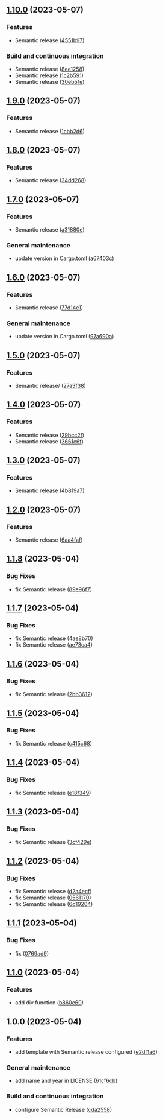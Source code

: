 ## [1.10.0](https://github.com/FilippoVissani/cargo-semantic-release-template/compare/1.9.0...1.10.0) (2023-05-07)


### Features

* Semantic release ([4551b97](https://github.com/FilippoVissani/cargo-semantic-release-template/commit/4551b97bac0ce5dbf09c624c705fcdd557756708))


### Build and continuous integration

* Semantic release ([8ee1258](https://github.com/FilippoVissani/cargo-semantic-release-template/commit/8ee1258b3e8fd74b22fc0eb3b0fb212ce6d840f0))
* Semantic release ([1c2b591](https://github.com/FilippoVissani/cargo-semantic-release-template/commit/1c2b591f3141dc28ad90ef61bde7e54fd9c59c4e))
* Semantic release ([30eb51e](https://github.com/FilippoVissani/cargo-semantic-release-template/commit/30eb51e888020a3b7309b1045ce2dabf73d9d045))

## [1.9.0](https://github.com/FilippoVissani/cargo-semantic-release-template/compare/1.8.0...1.9.0) (2023-05-07)


### Features

* Semantic release ([1cbb2d6](https://github.com/FilippoVissani/cargo-semantic-release-template/commit/1cbb2d6eb89f54ea81c1f260c2cab3987b0612fa))

## [1.8.0](https://github.com/FilippoVissani/cargo-semantic-release-template/compare/1.7.0...1.8.0) (2023-05-07)


### Features

* Semantic release ([34dd268](https://github.com/FilippoVissani/cargo-semantic-release-template/commit/34dd2686b35ee1dab2396e6ea10ecc3d17b2db25))

## [1.7.0](https://github.com/FilippoVissani/cargo-semantic-release-template/compare/1.6.0...1.7.0) (2023-05-07)


### Features

* Semantic release ([a31880e](https://github.com/FilippoVissani/cargo-semantic-release-template/commit/a31880ed24d39a1c331ca0ea9fbf20e42c787b77))


### General maintenance

* update version in Cargo.toml ([a67403c](https://github.com/FilippoVissani/cargo-semantic-release-template/commit/a67403c48912ad70f8acd43ad8127b230a2e78a2))

## [1.6.0](https://github.com/FilippoVissani/cargo-semantic-release-template/compare/1.5.0...1.6.0) (2023-05-07)


### Features

* Semantic release ([77d14e1](https://github.com/FilippoVissani/cargo-semantic-release-template/commit/77d14e1e73352be823390475421d136b60f406e7))


### General maintenance

* update version in Cargo.toml ([97a690a](https://github.com/FilippoVissani/cargo-semantic-release-template/commit/97a690a56a4d5877a1f4eaaa85d44936b122894a))

## [1.5.0](https://github.com/FilippoVissani/cargo-semantic-release-template/compare/1.4.0...1.5.0) (2023-05-07)


### Features

* Semantic release/ ([27a3f38](https://github.com/FilippoVissani/cargo-semantic-release-template/commit/27a3f3835dc0e93398c6787c26c16b5ae5b66bb9))

## [1.4.0](https://github.com/FilippoVissani/cargo-semantic-release-template/compare/1.3.0...1.4.0) (2023-05-07)


### Features

* Semantic release ([29bcc2f](https://github.com/FilippoVissani/cargo-semantic-release-template/commit/29bcc2f64be1d45ca098dd27313d7ef690a7a6e5))
* Semantic release ([3661c6f](https://github.com/FilippoVissani/cargo-semantic-release-template/commit/3661c6fb7c4fa1a952948dc2ca4b907cae0f5137))

## [1.3.0](https://github.com/FilippoVissani/cargo-semantic-release-template/compare/1.2.0...1.3.0) (2023-05-07)


### Features

* Semantic release ([4b819a7](https://github.com/FilippoVissani/cargo-semantic-release-template/commit/4b819a7d41a36ff141043a4397a6983dc9258216))

## [1.2.0](https://github.com/FilippoVissani/cargo-semantic-release-template/compare/1.1.8...1.2.0) (2023-05-07)


### Features

* Semantic release ([6aa4faf](https://github.com/FilippoVissani/cargo-semantic-release-template/commit/6aa4faf1e51350e13e87799cb20ee45a42ff143d))

## [1.1.8](https://github.com/FilippoVissani/cargo-semantic-release-template/compare/1.1.7...1.1.8) (2023-05-04)


### Bug Fixes

* fix Semantic release ([89e96f7](https://github.com/FilippoVissani/cargo-semantic-release-template/commit/89e96f786d5e31fb9707baa111c8fb349ef52241))

## [1.1.7](https://github.com/FilippoVissani/cargo-semantic-release-template/compare/1.1.6...1.1.7) (2023-05-04)


### Bug Fixes

* fix Semantic release ([4ae8b70](https://github.com/FilippoVissani/cargo-semantic-release-template/commit/4ae8b705dbc4e7f78fc84b291ae48225e891a9af))
* fix Semantic release ([ae73ca4](https://github.com/FilippoVissani/cargo-semantic-release-template/commit/ae73ca4ff0fd25a427dab6592545196c1a8daf86))

## [1.1.6](https://github.com/FilippoVissani/cargo-semantic-release-template/compare/1.1.5...1.1.6) (2023-05-04)


### Bug Fixes

* fix Semantic release ([2bb3612](https://github.com/FilippoVissani/cargo-semantic-release-template/commit/2bb36128de7abcb1a0404ddebc1f9e0572bfe9f3))

## [1.1.5](https://github.com/FilippoVissani/cargo-semantic-release-template/compare/1.1.4...1.1.5) (2023-05-04)


### Bug Fixes

* fix Semantic release ([c415c68](https://github.com/FilippoVissani/cargo-semantic-release-template/commit/c415c68fb71afc588d2af0b3182d12ba407c0187))

## [1.1.4](https://github.com/FilippoVissani/cargo-semantic-release-template/compare/1.1.3...1.1.4) (2023-05-04)


### Bug Fixes

* fix Semantic release ([e18f349](https://github.com/FilippoVissani/cargo-semantic-release-template/commit/e18f34948fc35232e76d96feb8557db2ed551cb2))

## [1.1.3](https://github.com/FilippoVissani/cargo-semantic-release-template/compare/1.1.2...1.1.3) (2023-05-04)


### Bug Fixes

* fix Semantic release ([3cf429e](https://github.com/FilippoVissani/cargo-semantic-release-template/commit/3cf429e150ed74345f660c76a13325f58b7471a3))

## [1.1.2](https://github.com/FilippoVissani/cargo-semantic-release-template/compare/1.1.1...1.1.2) (2023-05-04)


### Bug Fixes

* fix Semantic release ([d2a4ecf](https://github.com/FilippoVissani/cargo-semantic-release-template/commit/d2a4ecfa9bf2e0cbd4746696c28985d837499133))
* fix Semantic release ([0561170](https://github.com/FilippoVissani/cargo-semantic-release-template/commit/0561170ffe35082638c83850f253ecb638501693))
* fix Semantic release ([6d19204](https://github.com/FilippoVissani/cargo-semantic-release-template/commit/6d192044e9f1882ad80defc80693d71c585605ef))

## [1.1.1](https://github.com/FilippoVissani/cargo-semantic-release-template/compare/1.1.0...1.1.1) (2023-05-04)


### Bug Fixes

* fix ([0769ad9](https://github.com/FilippoVissani/cargo-semantic-release-template/commit/0769ad92183128acd09cad769fda70930bd01d19))

## [1.1.0](https://github.com/FilippoVissani/cargo-semantic-release-template/compare/1.0.0...1.1.0) (2023-05-04)


### Features

* add div function ([b860e60](https://github.com/FilippoVissani/cargo-semantic-release-template/commit/b860e600ea1a43b0bb47e81b8f9a2ef223338e56))

## 1.0.0 (2023-05-04)


### Features

* add template with Semantic release configured ([e2df1a6](https://github.com/FilippoVissani/cargo-semantic-release-template/commit/e2df1a61db88a78082510bf62892284df16f9f29))


### General maintenance

* add name and year in LICENSE ([61cf6cb](https://github.com/FilippoVissani/cargo-semantic-release-template/commit/61cf6cba24082862a050ecaf644a6a390dec67e9))


### Build and continuous integration

* configure Semantic Release ([cda2558](https://github.com/FilippoVissani/cargo-semantic-release-template/commit/cda2558c257920f7b01b119316fb3de4887df5f9))
